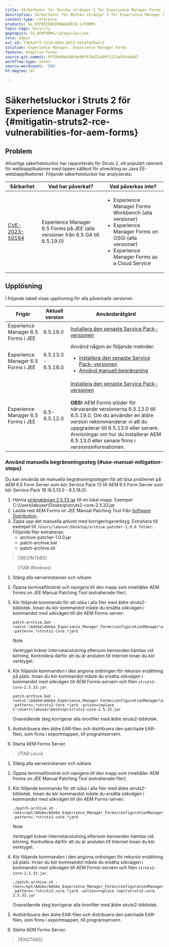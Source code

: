 ```yaml
---
title: Sårbarheter för Minska strängar 2 för Experience Manager Forms i JEE
description: Sårbarheter för Minska strängar 2 för Experience Manager Forms i JEE
content-type: reference
products: SG_EXPERIENCEMANAGER/6.5/FORMS
topic-tags: Security
geptopics: SG_AEMFORMS/categories/jee
role: Admin
exl-id: 73b5aff2-1320-4d9a-8972-54c4fdd3a2c2
solution: Experience Manager, Experience Manager Forms
feature: Adaptive Forms
source-git-commit: 9f59606bb58b9e90f07bd22e89f3213afb54a697
workflow-type: tm+mt
source-wordcount: '593'
ht-degree: 0%

---
```


# Säkerhetsluckor i Struts 2 för Experience Manager Forms {#mitigatin-struts2-rce-vulnerabilities-for-aem-forms}

## Problem

Allvarliga säkerhetsluckor har rapporterats för Struts 2, ett populärt ramverk för webbapplikationer med öppen källkod för utveckling av Java EE-webbapplikationer. Följande säkerhetsluckor har analyserats:

| Sårbarhet | Vad har påverkat? | Vad påverkas inte? |
|---|---|---|
| [CVE-2023-50164](https://cve.mitre.org/cgi-bin/cvename.cgi?name=2023-50164) | Experience Manager 6.5 Forms på JEE (alla versioner från 6.5 GA till 6.5.19.0) | <ul><li> Experience Manager Forms Workbench (alla versioner)</li> <li> Experience Manager Forms on OSGi (alla versioner) </li> <li> Experience Manager Forms as a Cloud Service </li> <ul> |

## Upplösning

I följande tabell visas upplösning för alla påverkade versioner:

| Frigör | Aktuell version | Användaråtgärd |
|---|---|---|
| Experience Manager 6.5 Forms i JEE | 6.5.19.0 | [Installera den senaste Service Pack-versionen](https://experienceleague.adobe.com/docs/experience-manager-65/release-notes/aem-forms-current-service-pack-installation-instructions.html?lang=sv-SE) |
| Experience Manager 6.5 Forms i JEE | 6.5.13.0 - 6.5.18.0 | Använd någon av följande metoder: <ul><li>  <a href="https://experienceleague.adobe.com/docs/experience-manager-65/release-notes/aem-forms-current-service-pack-installation-instructions.html?lang=sv-SE"> Installera den senaste Service Pack-versionen </a> </li> <li> <a href ="#use-manual-mitigation-steps"> Använd manuell begränsning </a> |
| Experience Manager 6.5 Forms i JEE | 6.5-6.5.12.0 | [Installera den senaste Service Pack-versionen](https://experienceleague.adobe.com/docs/experience-manager-65/release-notes/aem-forms-current-service-pack-installation-instructions.html?lang=sv-SE) </br> </br> **OBS!** AEM Forms stöder för närvarande versionerna 6.5.13.0 till 6.5.19.0. Om du använder en äldre version rekommenderar vi att du uppgraderar till 6.5.13.0 eller senare. Anvisningar om hur du installerar AEM 6.5.13.0 eller senare finns i versionsinformationen. |

### Använd manuella begränsningssteg {#use-manual-mitigation-steps}

Du kan använda de manuella begränsningsstegen för att lösa problemet på AEM 6.5 Form Server som kör Service Pack 13 till AEM 6.5 Form Server som kör Service Pack 18 (6.5.13.0 - 6.5.18.0):

1. Hämta [strängkärnan 2.5.33 jar](https://repo1.maven.org/maven2/org/apache/struts/struts2-core/2.5.33/struts2-core-2.5.33.jar) till en lokal mapp. Exempel: C:\Users\labuser\Desktop\struts2-core-2.5.33.jar.
1. Ladda ned AEM Forms on JEE Manual Patching Tool från [Software Distribution](https://experience.adobe.com/#/downloads/content/software-distribution/en/aem.html?package=/content/software-distribution/en/details.html/content/dam/aem/public/adobe/packages/cq650/servicepack/fd/patch_utility/archive-patcher-1.0.0.zip).
1. Zippa upp det manuella arkivet med korrigeringsverktyg. Extrahera till exempel till `/Users/labuser/Desktop/archive-patcher-1.0.0 folder`. Följande filer extraheras:
   * archive-patcher-1.0.0.jar
   * patch-archive.bat
   * patch-archive.sh

>[!BEGINTABS]

>[!TAB Windows]

1. Stäng alla serverinstanser och sökare.

1. Öppna terminalfönstret och navigera till den mapp som innehåller AEM Forms on JEE Manual Patching Tool (extraherade filer).

1. Kör följande kommando för att söka i alla filer med äldre struts2-bibliotek. Innan du kör kommandot måste du ersätta sökvägen i kommandot med sökvägen till din AEM Forms-server:


   ```
   patch-archive.bat -root=C:\Adobe\Adobe_Experience_Manager_Forms\configurationManager\export -pattern=.*struts2-core.*jar$
   ```

   >[!NOTE]
   >
   >
   >Verktyget kräver Internetanslutning eftersom beroenden hämtas vid körning. Kontrollera därför att du är ansluten till Internet innan du kör verktyget.

1. Kör följande kommandon i den angivna ordningen för rekursiv ersättning på plats. Innan du kör kommandot måste du ersätta sökvägen i kommandot med sökvägen till AEM Forms-servern och filen `struts2-core-2.5.33.jar`.



   ```
   patch-archive.bat -root=C:\Adobe\Adobe_Experience_Manager_Forms\configurationManager\export -pattern=.*struts2-core.*jar$ -action=replace C:\Users\labuser\Desktop\struts2-core-2.5.33.jar
   ```

   Ovanstående steg korrigerar alla öronfiler med äldre struts2-bibliotek.

1. Avdistribuera den äldre EAR-filen och distribuera den patchade EAR-filen, som finns i exportmappen, till programservern.

1. Starta AEM Forms Server.

>[!TAB Linux]

1. Stäng alla serverinstanser och sökare.

1. Öppna terminalfönstret och navigera till den mapp som innehåller AEM Forms on JEE Manual Patching Tool (extraherade filer).

1. Kör följande kommando för att söka i alla filer med äldre struts2-bibliotek. Innan du kör kommandot måste du ersätta sökvägen i kommandot med sökvägen till din AEM Forms-server:


   ```
   ./patch-archive.sh -root=/opt/Adobe/Adobe_Experience_Manager_Forms/configurationManager/export/ -pattern=.*struts2-core.*jar$
   ```

   >[!NOTE]
   >
   >
   >Verktyget kräver Internetanslutning eftersom beroenden hämtas vid körning. Kontrollera därför att du är ansluten till Internet innan du kör verktyget.

1. Kör följande kommandon i den angivna ordningen för rekursiv ersättning på plats. Innan du kör kommandot måste du ersätta sökvägen i kommandot med sökvägen till AEM Forms-servern och filen `struts2-core-2.5.33.jar`.



   ```
   ./patch-archive.sh -root=/opt/Adobe/Adobe_Experience_Manager_Forms/configurationManager/export/ -pattern=.*struts2-core.*jar$ -action=replace /opt/struts2-core-2.5.33.jar
   ```

   Ovanstående steg korrigerar alla öronfiler med äldre struts2-bibliotek.

1. Avdistribuera den äldre EAR-filen och distribuera den patchade EAR-filen, som finns i exportmappen, till programservern.

1. Starta AEM Forms Server.

>[!ENDTABS]




<!-- 
### Manual patching tool 


>[!BEGINTABS]

>[!TAB Windows]

    ```
    
    patch-archive.bat [-root=dir-or-file] [-pattern=regex] [-action=list(default)|delete|replace <replacement-file>]

    ```

* **dir-or-file**: Specifies path of directory containing multiple archives to patch. The default path for AEM Forms on JEE is <>. 
* **regex**: Specifies regular expression identifying a file or an archive entry to patch. It is tested against each file's or archive entry's absolute path. For example, the pattern `.*struts2-core-2.5.30.jar$` search for all the lines that end with the exact string `struts2-core-2.5.30.jar`.
* **list**: Lists the matched files or archive entries. It recursively searches for and reports all instances of the supplied pattern matched in any entry present in any archive file (zip/jar/war/ear) inside the supplied root directory. No changes are made to any file. It is the default action of the tool, when no action is specified.
* **delete**: Deletes the matched files or archive entries. If the matched entity is an archive, deletion happens before traversing it. This prevents any potentially matching entries inside it from being reported.  
* **replace**: Substitutes the matched files or archive entries with the supplied replacement. If the matched entity is an archive, replacement happens before traversing it. This prevents any potentially matching entries inside it from being reported.

>[!TAB macOS]

    ```
    
    patch-archive.sh [-root=dir-or-file] [-pattern=regex] [-action=list(default)|delete|replace <replacement-file>]

    ```

* **dir-or-file**: Specifies path of directory containing multiple archives to patch. The default path for AEM Forms on JEE is <>. 
* **regex**: Specifies regular expression identifying a file or an archive entry to patch. It is tested against each file's or archive entry's absolute path. For example, the pattern `.*struts2-core-2.5.30.jar$` search for all the lines that end with the exact string `struts2-core-2.5.30.jar`.
* **list**: Lists the matched files or archive entries. It recursively searches for and reports all instances of the supplied pattern matched in any entry present in any archive file (zip/jar/war/ear) inside the supplied root directory. No changes are made to any file. It is the default action of the tool, when no action is specified.
* **delete**: Deletes the matched files or archive entries. If the matched entity is an archive, deletion happens before traversing it. This prevents any potentially matching entries inside it from being reported.  
* **replace**: Substitutes the matched files or archive entries with the supplied replacement. If the matched entity is an archive, replacement happens before traversing it. This prevents any potentially matching entries inside it from being reported.  

>[!TAB Linux]

    ```
    
    patch-archive.sh [-root=dir-or-file] [-pattern=regex] [-action=list(default)|delete|replace <replacement-file>]

    ```

* **dir-or-file**: Specifies path of directory containing multiple archives to patch. The default path for AEM Forms on JEE is <>. 
* **regex**: Specifies regular expression identifying a file or an archive entry to patch. It is tested against each file's or archive entry's absolute path. For example, the pattern `.*struts2-core-2.5.30.jar$` search for all the lines that end with the exact string `struts2-core-2.5.30.jar`.
* **list**: Lists the matched files or archive entries. It recursively searches for and reports all instances of the supplied pattern matched in any entry present in any archive file (zip/jar/war/ear) inside the supplied root directory. No changes are made to any file. It is the default action of the tool, when no action is specified.
* **delete**: Deletes the matched files or archive entries. If the matched entity is an archive, deletion happens before traversing it. This prevents any potentially matching entries inside it from being reported.  
* **replace**: Substitutes the matched files or archive entries with the supplied replacement. If the matched entity is an archive, replacement happens before traversing it. This prevents any potentially matching entries inside it from being reported.  



>[!ENDTABS]









-->
